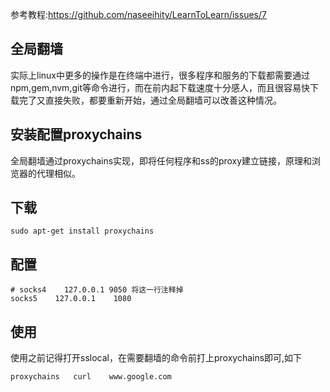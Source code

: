 参考教程:https://github.com/naseeihity/LearnToLearn/issues/7

## 全局翻墙

实际上linux中更多的操作是在终端中进行，很多程序和服务的下载都需要通过 npm,gem,nvm,git等命令进行，而在前内起下载速度十分感人，而且很容易快下载完了又直接失败，都要重新开始，通过全局翻墙可以改善这种情况。

## 安装配置proxychains

全局翻墙通过proxychains实现，即将任何程序和ss的proxy建立链接，原理和浏览器的代理相似。

## 下载

```shell
sudo apt-get install proxychains
```
## 配置

```shell
# socks4    127.0.0.1 9050 将这一行注释掉
socks5    127.0.0.1    1080
```

## 使用

使用之前记得打开sslocal，在需要翻墙的命令前打上proxychains即可,如下
```shell
proxychains   curl    www.google.com
```

